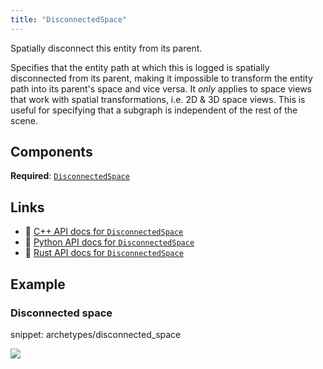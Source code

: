 ```yaml
---
title: "DisconnectedSpace"
---
```


Spatially disconnect this entity from its parent.

Specifies that the entity path at which this is logged is spatially disconnected from its parent,
making it impossible to transform the entity path into its parent's space and vice versa.
It *only* applies to space views that work with spatial transformations, i.e. 2D & 3D space views.
This is useful for specifying that a subgraph is independent of the rest of the scene.

## Components

**Required**: [`DisconnectedSpace`](../components/disconnected_space.md)

## Links
 * 🌊 [C++ API docs for `DisconnectedSpace`](https://ref.rerun.io/docs/cpp/stable/structrerun_1_1archetypes_1_1DisconnectedSpace.html)
 * 🐍 [Python API docs for `DisconnectedSpace`](https://ref.rerun.io/docs/python/stable/common/archetypes#rerun.archetypes.DisconnectedSpace)
 * 🦀 [Rust API docs for `DisconnectedSpace`](https://docs.rs/rerun/latest/rerun/archetypes/struct.DisconnectedSpace.html)

## Example

### Disconnected space

snippet: archetypes/disconnected_space

<picture data-inline-viewer="snippets/disconnected_space">
  <source media="(max-width: 480px)" srcset="https://static.rerun.io/disconnected_space/b8f95b0e32359de625a765247c84935146c1fba9/480w.png">
  <source media="(max-width: 768px)" srcset="https://static.rerun.io/disconnected_space/b8f95b0e32359de625a765247c84935146c1fba9/768w.png">
  <source media="(max-width: 1024px)" srcset="https://static.rerun.io/disconnected_space/b8f95b0e32359de625a765247c84935146c1fba9/1024w.png">
  <source media="(max-width: 1200px)" srcset="https://static.rerun.io/disconnected_space/b8f95b0e32359de625a765247c84935146c1fba9/1200w.png">
  <img src="https://static.rerun.io/disconnected_space/b8f95b0e32359de625a765247c84935146c1fba9/full.png">
</picture>

